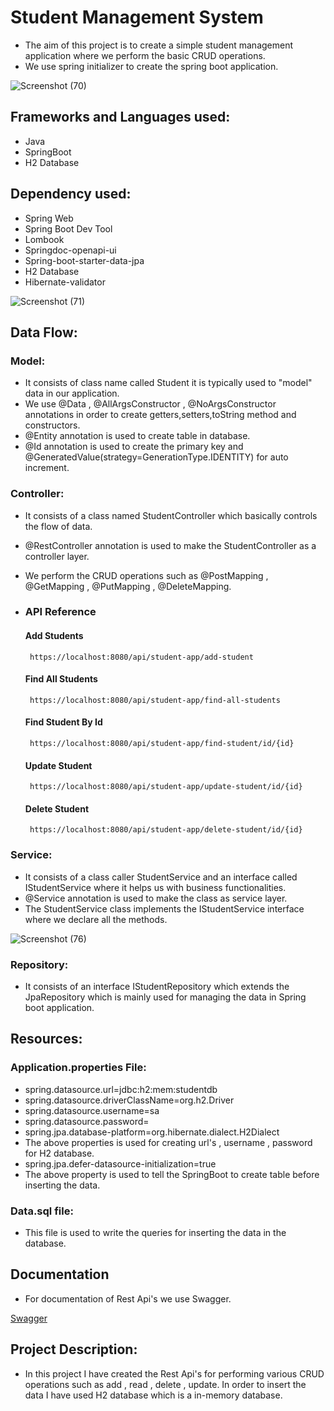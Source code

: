 
# Student Management System

- The aim of this project is to create a simple student management application where we perform the basic CRUD operations.
- We use spring initializer to create the spring boot application.

![Screenshot (70)](https://user-images.githubusercontent.com/112794922/230353722-f69081b4-d5f0-41db-9f8c-6c2e9b97767f.png)



## Frameworks and Languages used:

- Java
- SpringBoot
- H2 Database
## Dependency used:

- Spring Web
- Spring Boot Dev Tool
- Lombook
- Springdoc-openapi-ui
- Spring-boot-starter-data-jpa
- H2 Database
- Hibernate-validator

![Screenshot (71)](https://user-images.githubusercontent.com/112794922/230356468-292c5036-ad97-4495-95ad-70af0d17bb79.png)

## Data Flow:

### Model:
- It consists of class name called Student it is typically used to "model" data in our application.
- We use @Data , @AllArgsConstructor , @NoArgsConstructor annotations in order to create getters,setters,toString method and constructors.
- @Entity annotation is used to create table in database.
- @Id annotation is used to create the primary key and @GeneratedValue(strategy=GenerationType.IDENTITY) for auto increment.

### Controller:
- It consists of a class named StudentController which basically controls the flow of data.
- @RestController annotation is used to make the StudentController as a controller layer.
- We perform the CRUD operations such as @PostMapping , @GetMapping , @PutMapping , @DeleteMapping.


- ### API Reference

  #### Add Students

  ```http
   https://localhost:8080/api/student-app/add-student
  ```

  #### Find All Students

  ```http
   https://localhost:8080/api/student-app/find-all-students
  ```

  #### Find Student By Id

  ```http
   https://localhost:8080/api/student-app/find-student/id/{id}
  ```

  #### Update Student

  ```http
   https://localhost:8080/api/student-app/update-student/id/{id}
  ```

  #### Delete Student

  ```http
   https://localhost:8080/api/student-app/delete-student/id/{id}
  ```







### Service:
- It consists of a class caller StudentService and an interface called IStudentService where it helps us with business functionalities.
- @Service annotation is used to make the class as service layer.
- The StudentService class implements the IStudentService interface where we declare all the methods.

![Screenshot (76)](https://user-images.githubusercontent.com/112794922/230357693-4f185ac2-4d3b-4fa8-85c7-021d5bdb96bf.png)


### Repository:
- It consists of an interface IStudentRepository which extends the JpaRepository which is mainly used for managing the data in Spring boot application.

## Resources:
### Application.properties File:
- spring.datasource.url=jdbc:h2:mem:studentdb
- spring.datasource.driverClassName=org.h2.Driver
- spring.datasource.username=sa
- spring.datasource.password=
- spring.jpa.database-platform=org.hibernate.dialect.H2Dialect
- The above properties is used for creating url's , username , password for H2 database.
- spring.jpa.defer-datasource-initialization=true
- The above property is used to tell the SpringBoot to create table before inserting the data.

### Data.sql file:
- This file is used to write the queries for inserting the data in the database.

## Documentation
- For documentation of Rest Api's we use Swagger.

[Swagger](https://localhost:8080/swagger-ui.html)


## Project Description:
- In this project I have created the Rest Api's for performing various CRUD operations such as add , read , delete , update. In order to insert the data I have used H2 database which is a in-memory database.

